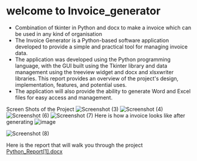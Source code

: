 # welcome to Invoice_generator
<ul>
<li>Combination of tkinter in Python and docx to make a invoice which can be used in any kind of organisation</li>

<li>The Invoice Generator is a Python-based software application developed to provide a simple and practical tool for managing invoice data.</li>
<li>The application was developed using the Python programming language, with the GUI built using the Tkinter library and data management using the treeview widget and docx and xlsxwriter libraries. This report provides an overview of the project's design, implementation, features, and potential uses.</li>
<li>The application will also provide the ability to generate Word and Excel files for easy access and management.</li>

</ul>

Screen Shots of the Project
![Screenshot (3)](https://github.com/aravindkontham/Invoice_generator/assets/92075632/9e839c94-3fb1-4775-98b1-8ad574ee93c6)
![Screenshot (4)](https://github.com/aravindkontham/Invoice_generator/assets/92075632/b3c951b5-7ad3-437a-a9d9-75d3436d1723)
![Screenshot (6)](https://github.com/aravindkontham/Invoice_generator/assets/92075632/50891b8d-2d95-4aee-91d5-08e889e29256)
![Screenshot (7)](https://github.com/aravindkontham/Invoice_generator/assets/92075632/c7a915aa-1e9f-4b35-b11c-df2ad63d0e52)
Here is how a invoice looks like after generating
![image](https://github.com/aravindkontham/Invoice_generator/assets/92075632/3b603bbf-03df-4aac-bff6-ff7d4a92767f)

![Screenshot (8)](https://github.com/aravindkontham/Invoice_generator/assets/92075632/920d0db5-4ac5-45a3-bc18-dd0357807e73)

Here is the report that will walk you through the project
[Python_Report[1].docx](https://github.com/aravindkontham/Invoice_generator/files/12500074/Python_Report.1.docx)
